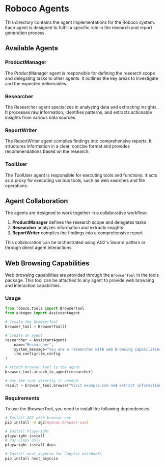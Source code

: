 # Roboco Agents

This directory contains the agent implementations for the Roboco system. Each agent is designed to fulfill a specific role in the research and report generation process.

## Available Agents

### ProductManager

The ProductManager agent is responsible for defining the research scope and delegating tasks to other agents. It outlines the key areas to investigate and the expected deliverables.

### Researcher

The Researcher agent specializes in analyzing data and extracting insights. It processes raw information, identifies patterns, and extracts actionable insights from various data sources.

### ReportWriter

The ReportWriter agent compiles findings into comprehensive reports. It structures information in a clear, concise format and provides recommendations based on the research.

### ToolUser

The ToolUser agent is responsible for executing tools and functions. It acts as a proxy for executing various tools, such as web searches and file operations.

## Agent Collaboration

The agents are designed to work together in a collaborative workflow:

1. **ProductManager** defines the research scope and delegates tasks
2. **Researcher** analyzes information and extracts insights
3. **ReportWriter** compiles the findings into a comprehensive report

This collaboration can be orchestrated using AG2's Swarm pattern or through direct agent interactions.

## Web Browsing Capabilities

Web browsing capabilities are provided through the `BrowserTool` in the tools package. This tool can be attached to any agent to provide web browsing and interaction capabilities.

### Usage

```python
from roboco.tools import BrowserTool
from autogen import AssistantAgent

# Create the BrowserTool
browser_tool = BrowserTool()

# Create an agent
researcher = AssistantAgent(
    name="Researcher",
    system_message="You are a researcher with web browsing capabilities.",
    llm_config=llm_config
)

# Attach browser tool to the agent
browser_tool.attach_to_agent(researcher)

# Use the tool directly if needed
result = browser_tool.browse("Visit example.com and extract information about their latest product")
```

### Requirements

To use the BrowserTool, you need to install the following dependencies:

```bash
# Install AG2 with browser-use
pip install -U ag2[openai,browser-use]

# Install Playwright
playwright install
# For Linux only
playwright install-deps

# Install nest_asyncio for Jupyter notebooks
pip install nest_asyncio
```
